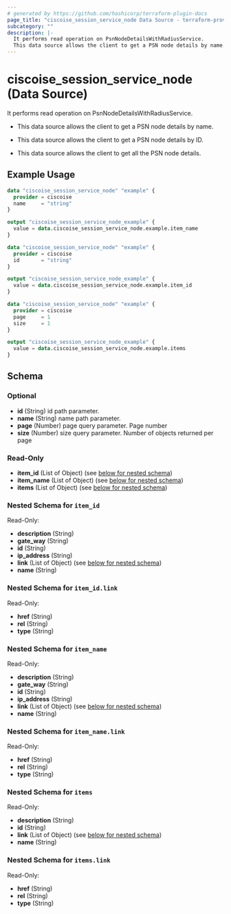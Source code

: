 ```yaml
---
# generated by https://github.com/hashicorp/terraform-plugin-docs
page_title: "ciscoise_session_service_node Data Source - terraform-provider-ciscoise"
subcategory: ""
description: |-
  It performs read operation on PsnNodeDetailsWithRadiusService.
  This data source allows the client to get a PSN node details by name.This data source allows the client to get a PSN node details by ID.This data source allows the client to get all the PSN node details.
---
```


# ciscoise_session_service_node (Data Source)

It performs read operation on PsnNodeDetailsWithRadiusService.

- This data source allows the client to get a PSN node details by name.

- This data source allows the client to get a PSN node details by ID.

- This data source allows the client to get all the PSN node details.

## Example Usage

```terraform
data "ciscoise_session_service_node" "example" {
  provider = ciscoise
  name     = "string"
}

output "ciscoise_session_service_node_example" {
  value = data.ciscoise_session_service_node.example.item_name
}

data "ciscoise_session_service_node" "example" {
  provider = ciscoise
  id       = "string"
}

output "ciscoise_session_service_node_example" {
  value = data.ciscoise_session_service_node.example.item_id
}

data "ciscoise_session_service_node" "example" {
  provider = ciscoise
  page     = 1
  size     = 1
}

output "ciscoise_session_service_node_example" {
  value = data.ciscoise_session_service_node.example.items
}
```

<!-- schema generated by tfplugindocs -->
## Schema

### Optional

- **id** (String) id path parameter.
- **name** (String) name path parameter.
- **page** (Number) page query parameter. Page number
- **size** (Number) size query parameter. Number of objects returned per page

### Read-Only

- **item_id** (List of Object) (see [below for nested schema](#nestedatt--item_id))
- **item_name** (List of Object) (see [below for nested schema](#nestedatt--item_name))
- **items** (List of Object) (see [below for nested schema](#nestedatt--items))

<a id="nestedatt--item_id"></a>
### Nested Schema for `item_id`

Read-Only:

- **description** (String)
- **gate_way** (String)
- **id** (String)
- **ip_address** (String)
- **link** (List of Object) (see [below for nested schema](#nestedobjatt--item_id--link))
- **name** (String)

<a id="nestedobjatt--item_id--link"></a>
### Nested Schema for `item_id.link`

Read-Only:

- **href** (String)
- **rel** (String)
- **type** (String)



<a id="nestedatt--item_name"></a>
### Nested Schema for `item_name`

Read-Only:

- **description** (String)
- **gate_way** (String)
- **id** (String)
- **ip_address** (String)
- **link** (List of Object) (see [below for nested schema](#nestedobjatt--item_name--link))
- **name** (String)

<a id="nestedobjatt--item_name--link"></a>
### Nested Schema for `item_name.link`

Read-Only:

- **href** (String)
- **rel** (String)
- **type** (String)



<a id="nestedatt--items"></a>
### Nested Schema for `items`

Read-Only:

- **description** (String)
- **id** (String)
- **link** (List of Object) (see [below for nested schema](#nestedobjatt--items--link))
- **name** (String)

<a id="nestedobjatt--items--link"></a>
### Nested Schema for `items.link`

Read-Only:

- **href** (String)
- **rel** (String)
- **type** (String)


